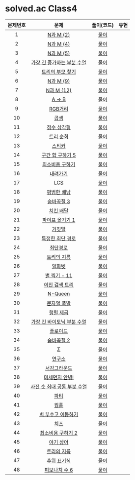 # solved.ac Class4

| 문제번호 |  문제  | 풀이(코드) | 유현 |    
|  :---:  | :---: |   :---:  |   :---:  |    
| 1  | [N과 M (2)]() | [풀이]() |  |    
| 2  | [N과 M (4)]() | [풀이]() |  |    
| 3  | [N과 M (5)]() | [풀이]() |  |    
| 4  | [가장 긴 증가하는 부분 수열]() | [풀이]() |  |    
| 5  | [트리의 부모 찾기]() | [풀이]() |  |    
| 6  | [N과 M (9)]() | [풀이]() |  |    
| 7  | [N과 M (12)]() | [풀이]() |  |    
| 8  | [A → B]() | [풀이]() |  |    
| 9  | [RGB거리]() | [풀이]() |  |    
| 10  | [곱셈]() | [풀이]() |  |    
| 11  | [정수 삼각형]() | [풀이]() |  |    
| 12  | [트리 순회]() | [풀이]() |  |    
| 13  | [스티커]() | [풀이]() |  |    
| 14  | [구간 합 구하기 5]() | [풀이]() |  |    
| 15  | [최소비용 구하기]() | [풀이]() |  |    
| 16  | [내려가기]() | [풀이]() |  |    
| 17  | [LCS]() | [풀이]() |  |    
| 18  | [평범한 배낭]() | [풀이]() |  |    
| 19  | [숨바꼭질 3]() | [풀이]() |  |    
| 20  | [치킨 배달]() | [풀이]() |  |    
| 21  | [파이프 옮기기 1]() | [풀이]() |  |    
| 22  | [거짓말]() | [풀이]() |  |    
| 23  | [특정한 최단 경로]() | [풀이]() |  |    
| 24  | [최단경로]() | [풀이]() |  |    
| 25  | [트리의 지름]() | [풀이]() |  |    
| 26  | [알파벳]() | [풀이]() |  |    
| 27  | [별 찍기 - 11]() | [풀이]() |  |    
| 28  | [이진 검색 트리]() | [풀이]() |  |    
| 29  | [N-Queen]() | [풀이]() |  |    
| 30  | [문자열 폭발]() | [풀이]() |  |    
| 31  | [행렬 제곱]() | [풀이]() |  |    
| 32  | [가장 긴 바이토닉 부분 수열]() | [풀이]() |  |    
| 33  | [플로이드]() | [풀이]() |  |    
| 34  | [숨바꼭질 2]() | [풀이]() |  |    
| 35  | [Σ]() | [풀이]() |  |    
| 36  | [연구소]() | [풀이]() |  |    
| 37  | [서강그라운드]() | [풀이]() |  |    
| 38  | [미세먼지 안녕!]() | [풀이]() |  |    
| 39  | [사전 순 최대 공통 부분 수열]() | [풀이]() |  |    
| 40  | [파티]() | [풀이]() |  |    
| 41  | [웜홀]() | [풀이]() |  |    
| 42  | [벽 부수고 이동하기]() | [풀이]() |  |    
| 43  | [치즈]() | [풀이]() |  |    
| 44  | [최소비용 구하기 2]() | [풀이]() |  |    
| 45  | [아기 상어]() | [풀이]() |  |    
| 46  | [트리의 지름]() | [풀이]() |  |    
| 47  | [후위 표기식]() | [풀이]() |  |    
| 48  | [피보나치 수 6]() | [풀이]() |  |    